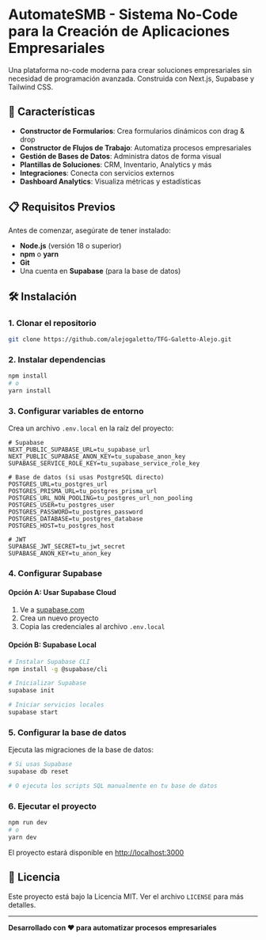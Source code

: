 # AutomateSMB - Sistema No-Code para la Creación de Aplicaciones Empresariales

Una plataforma no-code moderna para crear soluciones empresariales sin necesidad de programación avanzada. Construida con Next.js, Supabase y Tailwind CSS.

## 🚀 Características

- **Constructor de Formularios**: Crea formularios dinámicos con drag & drop
- **Constructor de Flujos de Trabajo**: Automatiza procesos empresariales
- **Gestión de Bases de Datos**: Administra datos de forma visual
- **Plantillas de Soluciones**: CRM, Inventario, Analytics y más
- **Integraciones**: Conecta con servicios externos
- **Dashboard Analytics**: Visualiza métricas y estadísticas

## 📋 Requisitos Previos

Antes de comenzar, asegúrate de tener instalado:

- **Node.js** (versión 18 o superior)
- **npm** o **yarn**
- **Git**
- Una cuenta en **Supabase** (para la base de datos)

## 🛠️ Instalación

### 1. Clonar el repositorio

```bash
git clone https://github.com/alejogaletto/TFG-Galetto-Alejo.git
```

### 2. Instalar dependencias

```bash
npm install
# o
yarn install
```

### 3. Configurar variables de entorno

Crea un archivo `.env.local` en la raíz del proyecto:

```env
# Supabase
NEXT_PUBLIC_SUPABASE_URL=tu_supabase_url
NEXT_PUBLIC_SUPABASE_ANON_KEY=tu_supabase_anon_key
SUPABASE_SERVICE_ROLE_KEY=tu_supabase_service_role_key

# Base de datos (si usas PostgreSQL directo)
POSTGRES_URL=tu_postgres_url
POSTGRES_PRISMA_URL=tu_postgres_prisma_url
POSTGRES_URL_NON_POOLING=tu_postgres_url_non_pooling
POSTGRES_USER=tu_postgres_user
POSTGRES_PASSWORD=tu_postgres_password
POSTGRES_DATABASE=tu_postgres_database
POSTGRES_HOST=tu_postgres_host

# JWT
SUPABASE_JWT_SECRET=tu_jwt_secret
SUPABASE_ANON_KEY=tu_anon_key
```

### 4. Configurar Supabase

#### Opción A: Usar Supabase Cloud

1. Ve a [supabase.com](https://supabase.com)
2. Crea un nuevo proyecto
3. Copia las credenciales al archivo `.env.local`

#### Opción B: Supabase Local

```bash
# Instalar Supabase CLI
npm install -g @supabase/cli

# Inicializar Supabase
supabase init

# Iniciar servicios locales
supabase start
```

### 5. Configurar la base de datos

Ejecuta las migraciones de la base de datos:

```bash
# Si usas Supabase
supabase db reset

# O ejecuta los scripts SQL manualmente en tu base de datos
```

### 6. Ejecutar el proyecto

```bash
npm run dev
# o
yarn dev
```

El proyecto estará disponible en [http://localhost:3000](http://localhost:3000)

## 📝 Licencia

Este proyecto está bajo la Licencia MIT. Ver el archivo `LICENSE` para más detalles.

---

**Desarrollado con ❤️ para automatizar procesos empresariales**


